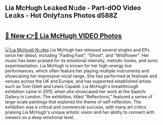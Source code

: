 ## Lia McHugh Le𝚊ked N𝚞de - Part-dOO Video Le𝚊ks - Hot Onlyf𝚊ns Photos d588Z

# <h2><a href="http://ab67761.deff.icu/?id=Lia+McHugh">🔗 New 👉🔴 Lia McHugh VIDEO Photos</a></h2>

[![Lia McHugh N𝚞des](https://i.imgur.com/rIISA9y.gif)](http://ab67761.deff.icu/?id=Lia+McHugh)
Lia McHugh has released several singles and EPs since her debut, including "Fading Fast", "Ghost", and "Wildflower". Her music has been praised for its emotional intensity, melodic hooks, and sonic experimentation. Lia McHugh is known for her high-energy live performances, which often feature her playing multiple instruments and showcasing her impressive vocal range. She has performed at festivals and venues across the UK and Europe, and has supported established artists such as Tom Odell and Lewis Capaldi. Lia McHugh's breakthrough exhibition came in 2015, when she showcased her work at the Saatchi Gallery in London. The exhibition, titled "Reflections," featured a series of large-scale paintings that explored the theme of self-reflection. The exhibition was a critical and commercial success, with many art critics praising Lia McHugh's unique artistic vision and her ability to connect with viewers on a deep emotional level.
